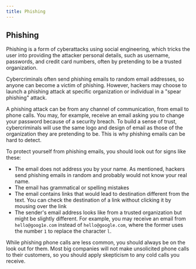 ```yaml
---
title: Phishing
---
```

## Phishing
Phishing is a form of cyberattacks using social engineering, which tricks the user into providing the attacker personal details, such as username, passwords, and credit card numbers, often by pretending to be a trusted organization. 

Cybercriminals often send phishing emails to random email addresses, so anyone can become a victim of phishing. However, hackers may choose to launch a phishing attack at specific organization or individual in a "spear phishing" attack. 

A phishing attack can be from any channel of communication, from email to phone calls. You may, for example, receive an email asking you to change your password because of a security breach. To build a sense of trust, cybercriminals will use the same logo and design of email as those of the organization they are pretending to be. This is why phishing emails can be hard to detect.

To protect yourself from phishing emails, you should look out for signs like these:
- The email does not address you by your name. As mentioned, hackers send phishing emails in random and probably would not know your real name.
- The email has grammatical or spelling mistakes
- The email contains links that would lead to destination different from the text. You can check the destination of a link without clicking it by mousing over the link
- The sender's email address looks like from a trusted organization but might be slightly different. For example, you may receive an email from `hello@goog1e.com` instead of `hello@google.com`, where the former uses the number `1` to replace the character `l`.

While phishing phone calls are less common, you should always be on the look out for them. Most big companies will not make unsolicited phone calls to their customers, so you should apply skepticism to any cold calls you receive.
